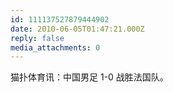 ```yaml
---
id: 111137527879444902
date: 2010-06-05T01:47:21.000Z
reply: false
media_attachments: 0
---
```


猫扑体育讯：中国男足 1-0 战胜法国队。

